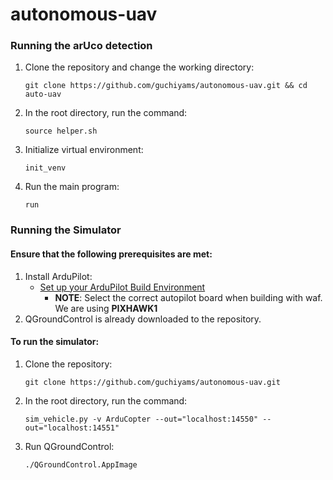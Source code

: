 # autonomous-uav

### Running the arUco detection
1. Clone the repository and change the working directory:

    `git clone https://github.com/guchiyams/autonomous-uav.git && cd auto-uav`
3. In the root directory, run the command:

    `source helper.sh`
4. Initialize virtual environment:

    `init_venv`
5. Run the main program:

    `run`

### Running the Simulator
#### Ensure that the following prerequisites are met:
1. Install ArduPilot:
    - [Set up your ArduPilot Build Environment](https://ardupilot.org/dev/docs/building-setup-linux.html#building-setup-linux)
      - **NOTE**: Select the correct autopilot board when building with waf. We are using **PIXHAWK1**
2. QGroundControl is already downloaded to the repository.
#### To run the simulator:
1. Clone the repository: 

    `git clone https://github.com/guchiyams/autonomous-uav.git`

2. In the root directory, run the command:

    `sim_vehicle.py -v ArduCopter --out="localhost:14550" --out="localhost:14551"`
3. Run QGroundControl:

    `./QGroundControl.AppImage`
